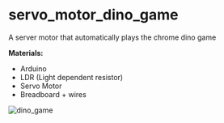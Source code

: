 # servo_motor_dino_game
A server motor that automatically plays the chrome dino game

**Materials:**
- Arduino
- LDR (Light dependent resistor)
- Servo Motor
- Breadboard + wires

![dino_game](https://github.com/user-attachments/assets/905c58f9-054b-4716-9655-9514b83f2a9d)
